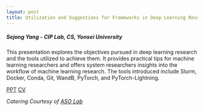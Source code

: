 ```yaml
---
layout: post
title: Utilization and Suggestions for Frameworks in Deep Learning Research
---
```


<h5>
    Sejong Yang - CIP Lab, CS, Yonsei University
</h5>

This presentation explores the objectives pursued in deep learning research and the tools utilized to achieve them. It provides practical tips for machine learning researchers and offers system researchers insights into the workflow of machine learning research. The tools introduced include Slurm, Docker, Conda, Git, WandB, PyTorch, and PyTorch-Lightning.

[PPT](https://docs.google.com/presentation/d/1r-REJcXouPQBL93DmC0jOK0borZRfIeXHeMRN4dciNo/edit?usp=share_link)
[CV](https://yangspace.co.kr/)

<i>
    Catering Courtesy of <a href="https://sites.google.com/view/asolabysu/home">ASO Lab</a>
</i>
